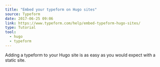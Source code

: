 ```yaml
---
title: "Embed your typeform on Hugo sites"
source: Typeform
date: 2017-06-25 09:06
link: https://www.typeform.com/help/embed-typeform-hugo-sites/
type: Tutorial
tool:
  - hugo
  - typeform
---
```

Adding a typeform to your Hugo site is as easy as you would expect with a static site. 





